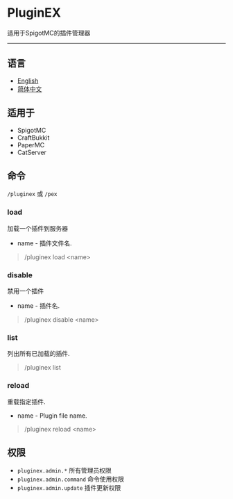 # PluginEX

适用于SpigotMC的插件管理器

<hr>

## 语言

* [English](README.md)
* [简体中文](README-zh-CN.md)

## 适用于

* SpigotMC
* CraftBukkit
* PaperMC
* CatServer

## 命令

`/pluginex` 或 `/pex`

### load

<p>加载一个插件到服务器</p>

* name - 插件文件名.

> /pluginex load \<name>

### disable

<p>禁用一个插件</p>

* name - 插件名.

> /pluginex disable \<name>
> 
### list

<p>列出所有已加载的插件.</p>

> /pluginex list

### reload

<p>重载指定插件.</p>

* name - Plugin file name.

> /pluginex reload \<name>

## 权限

* `pluginex.admin.*` 所有管理员权限
* `pluginex.admin.command` 命令使用权限
* `pluginex.admin.update` 插件更新权限
